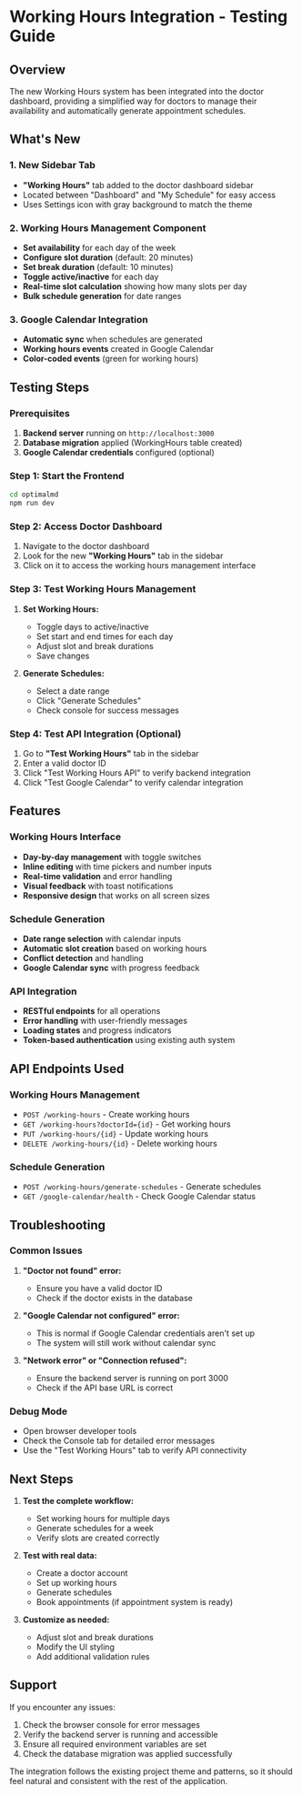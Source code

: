 # Working Hours Integration - Testing Guide

## Overview
The new Working Hours system has been integrated into the doctor dashboard, providing a simplified way for doctors to manage their availability and automatically generate appointment schedules.

## What's New

### 1. New Sidebar Tab
- **"Working Hours"** tab added to the doctor dashboard sidebar
- Located between "Dashboard" and "My Schedule" for easy access
- Uses Settings icon with gray background to match the theme

### 2. Working Hours Management Component
- **Set availability** for each day of the week
- **Configure slot duration** (default: 20 minutes)
- **Set break duration** (default: 10 minutes)
- **Toggle active/inactive** for each day
- **Real-time slot calculation** showing how many slots per day
- **Bulk schedule generation** for date ranges

### 3. Google Calendar Integration
- **Automatic sync** when schedules are generated
- **Working hours events** created in Google Calendar
- **Color-coded events** (green for working hours)

## Testing Steps

### Prerequisites
1. **Backend server** running on `http://localhost:3000`
2. **Database migration** applied (WorkingHours table created)
3. **Google Calendar credentials** configured (optional)

### Step 1: Start the Frontend
```bash
cd optimalmd
npm run dev
```

### Step 2: Access Doctor Dashboard
1. Navigate to the doctor dashboard
2. Look for the new **"Working Hours"** tab in the sidebar
3. Click on it to access the working hours management interface

### Step 3: Test Working Hours Management
1. **Set Working Hours:**
   - Toggle days to active/inactive
   - Set start and end times for each day
   - Adjust slot and break durations
   - Save changes

2. **Generate Schedules:**
   - Select a date range
   - Click "Generate Schedules"
   - Check console for success messages

### Step 4: Test API Integration (Optional)
1. Go to **"Test Working Hours"** tab in the sidebar
2. Enter a valid doctor ID
3. Click "Test Working Hours API" to verify backend integration
4. Click "Test Google Calendar" to verify calendar integration

## Features

### Working Hours Interface
- **Day-by-day management** with toggle switches
- **Inline editing** with time pickers and number inputs
- **Real-time validation** and error handling
- **Visual feedback** with toast notifications
- **Responsive design** that works on all screen sizes

### Schedule Generation
- **Date range selection** with calendar inputs
- **Automatic slot creation** based on working hours
- **Conflict detection** and handling
- **Google Calendar sync** with progress feedback

### API Integration
- **RESTful endpoints** for all operations
- **Error handling** with user-friendly messages
- **Loading states** and progress indicators
- **Token-based authentication** using existing auth system

## API Endpoints Used

### Working Hours Management
- `POST /working-hours` - Create working hours
- `GET /working-hours?doctorId={id}` - Get working hours
- `PUT /working-hours/{id}` - Update working hours
- `DELETE /working-hours/{id}` - Delete working hours

### Schedule Generation
- `POST /working-hours/generate-schedules` - Generate schedules
- `GET /google-calendar/health` - Check Google Calendar status

## Troubleshooting

### Common Issues
1. **"Doctor not found" error:**
   - Ensure you have a valid doctor ID
   - Check if the doctor exists in the database

2. **"Google Calendar not configured" error:**
   - This is normal if Google Calendar credentials aren't set up
   - The system will still work without calendar sync

3. **"Network error" or "Connection refused":**
   - Ensure the backend server is running on port 3000
   - Check if the API base URL is correct

### Debug Mode
- Open browser developer tools
- Check the Console tab for detailed error messages
- Use the "Test Working Hours" tab to verify API connectivity

## Next Steps

1. **Test the complete workflow:**
   - Set working hours for multiple days
   - Generate schedules for a week
   - Verify slots are created correctly

2. **Test with real data:**
   - Create a doctor account
   - Set up working hours
   - Generate schedules
   - Book appointments (if appointment system is ready)

3. **Customize as needed:**
   - Adjust slot and break durations
   - Modify the UI styling
   - Add additional validation rules

## Support

If you encounter any issues:
1. Check the browser console for error messages
2. Verify the backend server is running and accessible
3. Ensure all required environment variables are set
4. Check the database migration was applied successfully

The integration follows the existing project theme and patterns, so it should feel natural and consistent with the rest of the application.
